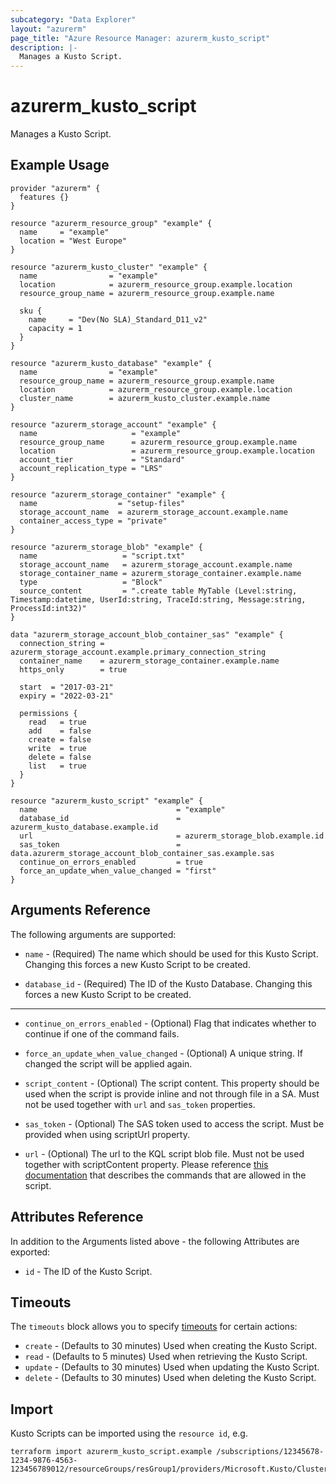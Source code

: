 ```yaml
---
subcategory: "Data Explorer"
layout: "azurerm"
page_title: "Azure Resource Manager: azurerm_kusto_script"
description: |-
  Manages a Kusto Script.
---
```


# azurerm_kusto_script

Manages a Kusto Script.

## Example Usage

```hcl
provider "azurerm" {
  features {}
}

resource "azurerm_resource_group" "example" {
  name     = "example"
  location = "West Europe"
}

resource "azurerm_kusto_cluster" "example" {
  name                = "example"
  location            = azurerm_resource_group.example.location
  resource_group_name = azurerm_resource_group.example.name

  sku {
    name     = "Dev(No SLA)_Standard_D11_v2"
    capacity = 1
  }
}

resource "azurerm_kusto_database" "example" {
  name                = "example"
  resource_group_name = azurerm_resource_group.example.name
  location            = azurerm_resource_group.example.location
  cluster_name        = azurerm_kusto_cluster.example.name
}

resource "azurerm_storage_account" "example" {
  name                     = "example"
  resource_group_name      = azurerm_resource_group.example.name
  location                 = azurerm_resource_group.example.location
  account_tier             = "Standard"
  account_replication_type = "LRS"
}

resource "azurerm_storage_container" "example" {
  name                  = "setup-files"
  storage_account_name  = azurerm_storage_account.example.name
  container_access_type = "private"
}

resource "azurerm_storage_blob" "example" {
  name                   = "script.txt"
  storage_account_name   = azurerm_storage_account.example.name
  storage_container_name = azurerm_storage_container.example.name
  type                   = "Block"
  source_content         = ".create table MyTable (Level:string, Timestamp:datetime, UserId:string, TraceId:string, Message:string, ProcessId:int32)"
}

data "azurerm_storage_account_blob_container_sas" "example" {
  connection_string = azurerm_storage_account.example.primary_connection_string
  container_name    = azurerm_storage_container.example.name
  https_only        = true

  start  = "2017-03-21"
  expiry = "2022-03-21"

  permissions {
    read   = true
    add    = false
    create = false
    write  = true
    delete = false
    list   = true
  }
}

resource "azurerm_kusto_script" "example" {
  name                               = "example"
  database_id                        = azurerm_kusto_database.example.id
  url                                = azurerm_storage_blob.example.id
  sas_token                          = data.azurerm_storage_account_blob_container_sas.example.sas
  continue_on_errors_enabled         = true
  force_an_update_when_value_changed = "first"
}
```

## Arguments Reference

The following arguments are supported:

* `name` - (Required) The name which should be used for this Kusto Script. Changing this forces a new Kusto Script to be created.
  
* `database_id` - (Required) The ID of the Kusto Database. Changing this forces a new Kusto Script to be created.

---

* `continue_on_errors_enabled` - (Optional) Flag that indicates whether to continue if one of the command fails.

* `force_an_update_when_value_changed` - (Optional) A unique string. If changed the script will be applied again.

* `script_content` - (Optional) The script content. This property should be used when the script is provide inline and not through file in a SA. Must not be used together with `url` and `sas_token` properties.

* `sas_token` - (Optional) The SAS token used to access the script. Must be provided when using scriptUrl property.

* `url` - (Optional) The url to the KQL script blob file.  Must not be used together with scriptContent property. Please reference [this documentation](https://docs.microsoft.com/azure/data-explorer/database-script) that describes the commands that are allowed in the script.

## Attributes Reference

In addition to the Arguments listed above - the following Attributes are exported: 

* `id` - The ID of the Kusto Script.

## Timeouts

The `timeouts` block allows you to specify [timeouts](https://www.terraform.io/docs/configuration/resources.html#timeouts) for certain actions:

* `create` - (Defaults to 30 minutes) Used when creating the Kusto Script.
* `read` - (Defaults to 5 minutes) Used when retrieving the Kusto Script.
* `update` - (Defaults to 30 minutes) Used when updating the Kusto Script.
* `delete` - (Defaults to 30 minutes) Used when deleting the Kusto Script.

## Import

Kusto Scripts can be imported using the `resource id`, e.g.

```shell
terraform import azurerm_kusto_script.example /subscriptions/12345678-1234-9876-4563-123456789012/resourceGroups/resGroup1/providers/Microsoft.Kusto/Clusters/cluster1/Databases/database1/Scripts/script1
```
